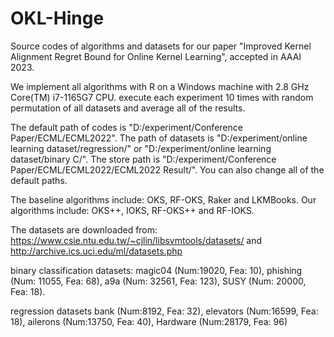 # OKL-Hinge
Source codes of algorithms and datasets for our paper "Improved Kernel Alignment Regret Bound for Online Kernel Learning", accepted in AAAI 2023.

We implement all algorithms with R on a Windows machine with 2.8 GHz Core(TM) i7-1165G7 CPU. execute each experiment 10 times with random permutation of all datasets and average all of the results.

The default path of codes is "D:/experiment/Conference Paper/ECML/ECML2022". The path of datasets is "D:/experiment/online learning dataset/regression/" or "D:/experiment/online learning dataset/binary C/". The store path is "D:/experiment/Conference Paper/ECML/ECML2022/ECML2022 Result/". You can also change all of the default paths.

The baseline algorithms include: OKS, RF-OKS, Raker and LKMBooks. Our algorithms include: OKS++, IOKS, RF-OKS++ and RF-IOKS.

The datasets are downloaded from: https://www.csie.ntu.edu.tw/~cjlin/libsvmtools/datasets/ and http://archive.ics.uci.edu/ml/datasets.php

binary classification datasets: magic04 (Num:19020, Fea: 10), phishing (Num: 11055, Fea: 68), a9a (Num: 32561, Fea: 123), SUSY (Num: 20000, Fea: 18).

regression datasets bank (Num:8192, Fea: 32), elevators (Num:16599, Fea: 18), ailerons (Num:13750, Fea: 40), Hardware (Num:28179, Fea: 96)
